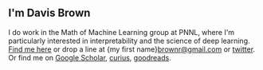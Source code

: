 ## I'm Davis Brown

I do work in the Math of Machine Learning group at PNNL, where I'm particularly interested in interpretability and the science of deep learning. [Find me here](https://davisrbr.github.io/) or drop a line at {my first name}brownr@gmail.com or [twitter](https://twitter.com/davisbrownr). Or find me on [Google Scholar](https://scholar.google.com/citations?hl=en&user=zQEbpYYAAAAJ&view_op=list_works&sortby=pubdate), [curius](https://curius.app/davis-brown), [goodreads](https://www.goodreads.com/user/show/98635701-davis-brown).
